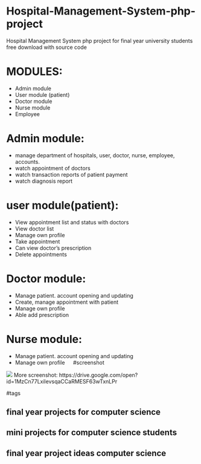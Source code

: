 # Hospital-Management-System-php-project
Hospital Management System php project for final year university students free download with source code
# MODULES:
*	Admin module
*	User module (patient)
*	Doctor module
*	Nurse module
*	Employee 

# Admin module:
*	manage department of hospitals, user, doctor, nurse, employee, accounts.
*	watch appointment of doctors
*	watch transaction reports of patient payment
*	watch diagnosis report

# user module(patient):

*	View appointment list and status with doctors
*	View doctor list
*	Manage own profile
*	Take appointment
*	Can view doctor’s prescription
*	Delete appointments

# Doctor module:
*	Manage patient. account opening and updating
*	Create, manage appointment with patient
*	Manage own profile
*	Able add prescription

# Nurse module:

*	Manage patient. account opening and updating
*	Manage own profile
 
#screenshot 
<img src="https://lh6.googleusercontent.com/YXE4jAnB_CJznOZ3YTIsyiMrqmy1Jkk-t4aqecEWQr8PvyvWCRezC7EE_8iBVkzqGUFCBydIS9nULbAm8ABw=w1280-h888">
More screenshot:
https://drive.google.com/open?id=1MzCn77LxilevsqaCCaRMESF63wTxnLPr

#tags
<h2>final year projects for computer science</h2>
<h2>mini projects for computer science students</h2>
<h2>final year project ideas computer science</h2>
